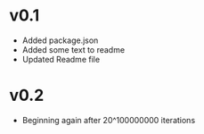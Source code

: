 # v0.1

- Added package.json
- Added some text to readme
- Updated Readme file

# v0.2

- Beginning again after 20^100000000 iterations
